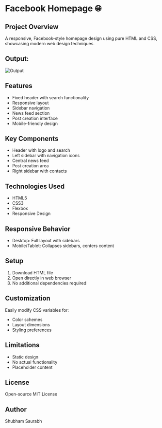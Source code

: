 # Facebook Homepage 🌐

## Project Overview

A responsive, Facebook-style homepage design using pure HTML and CSS, showcasing modern web design techniques.

## Output:

![Output](https://github.com/user-attachments/assets/dfab4d5e-ffd6-4ce4-ac25-f497234d4bf5)


## Features

- Fixed header with search functionality
- Responsive layout
- Sidebar navigation
- News feed section
- Post creation interface
- Mobile-friendly design

## Key Components

- Header with logo and search
- Left sidebar with navigation icons
- Central news feed
- Post creation area
- Right sidebar with contacts

## Technologies Used

- HTML5
- CSS3
- Flexbox
- Responsive Design

## Responsive Behavior

- Desktop: Full layout with sidebars
- Mobile/Tablet: Collapses sidebars, centers content

## Setup

1. Download HTML file
2. Open directly in web browser
3. No additional dependencies required

## Customization

Easily modify CSS variables for:

- Color schemes
- Layout dimensions
- Styling preferences

## Limitations

- Static design
- No actual functionality
- Placeholder content

## License

Open-source MIT License

## Author

Shubham Saurabh
